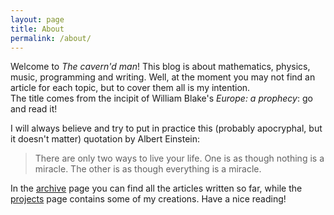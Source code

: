 ```yaml
---
layout: page
title: About
permalink: /about/
---
```


<p>Welcome to <cite>The cavern'd man</cite>! This blog is about mathematics, physics, music, programming and writing. Well, at the moment you may not find an article for each topic, but to cover them all is my intention.<br />
The title comes from the incipit of William Blake's <cite>Europe: a prophecy</cite>: go and read it!</p>

<p>I will always believe and try to put in practice this (probably apocryphal, but it doesn't matter) quotation by Albert Einstein:</p>

<blockquote>
There are only two ways to live your life. One is as though nothing is a miracle. The other is as though everything is a miracle.
</blockquote>

<p>In the <a href="/archive">archive</a> page you can find all the articles written so far, while the <a href="/projects">projects</a> page contains some of my creations. Have a nice reading!</p>
